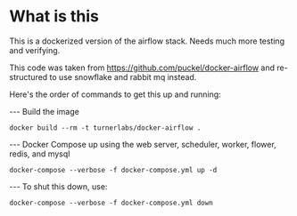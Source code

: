 # What is this

This is a dockerized version of the airflow stack.  Needs much more testing and verifying.

This code was taken from <https://github.com/puckel/docker-airflow> and re-structured to use snowflake and rabbit mq instead.

Here's the order of commands to get this up and running:

--- Build the image

`docker build --rm -t turnerlabs/docker-airflow .`

--- Docker Compose up using the web server, scheduler, worker, flower, redis, and mysql

`docker-compose --verbose -f docker-compose.yml up -d`

--- To shut this down, use:

`docker-compose --verbose -f docker-compose.yml down`
